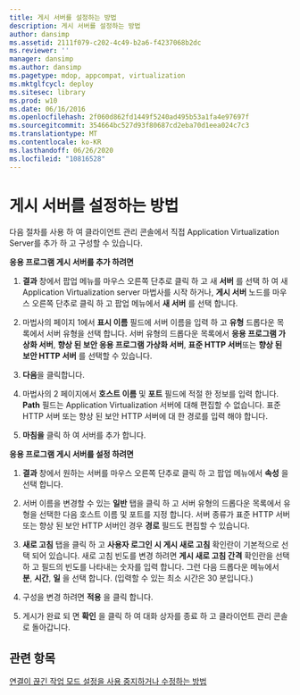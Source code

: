 ```yaml
---
title: 게시 서버를 설정하는 방법
description: 게시 서버를 설정하는 방법
author: dansimp
ms.assetid: 2111f079-c202-4c49-b2a6-f4237068b2dc
ms.reviewer: ''
manager: dansimp
ms.author: dansimp
ms.pagetype: mdop, appcompat, virtualization
ms.mktglfcycl: deploy
ms.sitesec: library
ms.prod: w10
ms.date: 06/16/2016
ms.openlocfilehash: 2f060d862fd1449f5240ad495b53a1fa4e97697f
ms.sourcegitcommit: 354664bc527d93f80687cd2eba70d1eea024c7c3
ms.translationtype: MT
ms.contentlocale: ko-KR
ms.lasthandoff: 06/26/2020
ms.locfileid: "10816528"
---
```

# 게시 서버를 설정하는 방법


다음 절차를 사용 하 여 클라이언트 관리 콘솔에서 직접 Application Virtualization Server를 추가 하 고 구성할 수 있습니다.

**응용 프로그램 게시 서버를 추가 하려면**

1.  **결과** 창에서 팝업 메뉴를 마우스 오른쪽 단추로 클릭 하 고 새 **서버** 를 선택 하 여 새 Application Virtualization server 마법사를 시작 하거나, **게시 서버** 노드를 마우스 오른쪽 단추로 클릭 하 고 팝업 메뉴에서 **새 서버** 를 선택 합니다.

2.  마법사의 페이지 1에서 **표시 이름** 필드에 서버 이름을 입력 하 고 **유형** 드롭다운 목록에서 서버 유형을 선택 합니다. 서버 유형의 드롭다운 목록에서 **응용 프로그램 가상화 서버**, **향상 된 보안 응용 프로그램 가상화 서버**, **표준 HTTP 서버**또는 **향상 된 보안 HTTP 서버** 를 선택할 수 있습니다.

3.  **다음**을 클릭합니다.

4.  마법사의 2 페이지에서 **호스트 이름** 및 **포트** 필드에 적절 한 정보를 입력 합니다. **Path** 필드는 Application Virtualization 서버에 대해 편집할 수 없습니다. 표준 HTTP 서버 또는 향상 된 보안 HTTP 서버에 대 한 경로를 입력 해야 합니다.

5.  **마침을** 클릭 하 여 서버를 추가 합니다.

**응용 프로그램 게시 서버를 설정 하려면**

1.  **결과** 창에서 원하는 서버를 마우스 오른쪽 단추로 클릭 하 고 팝업 메뉴에서 **속성** 을 선택 합니다.

2.  서버 이름을 변경할 수 있는 **일반** 탭을 클릭 하 고 서버 유형의 드롭다운 목록에서 유형을 선택한 다음 호스트 이름 및 포트를 지정 합니다. 서버 종류가 표준 HTTP 서버 또는 향상 된 보안 HTTP 서버인 경우 **경로** 필드도 편집할 수 있습니다.

3.  **새로 고침** 탭을 클릭 하 고 **사용자 로그인 시 게시 새로 고침** 확인란이 기본적으로 선택 되어 있습니다. 새로 고침 빈도를 변경 하려면 **게시 새로 고침 간격** 확인란을 선택 하 고 필드의 빈도를 나타내는 숫자를 입력 합니다. 그런 다음 드롭다운 메뉴에서 **분**, **시간**, **일** 을 선택 합니다. (입력할 수 있는 최소 시간은 30 분입니다.)

4.  구성을 변경 하려면 **적용** 을 클릭 합니다.

5.  게시가 완료 되 면 **확인** 을 클릭 하 여 대화 상자를 종료 하 고 클라이언트 관리 콘솔로 돌아갑니다.

## 관련 항목


[연결이 끊긴 작업 모드 설정을 사용 중지하거나 수정하는 방법](how-to-disable-or-modify-disconnected-operation-mode-settings.md)

 

 






